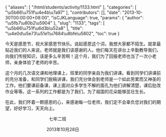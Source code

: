 {
    "aliases": [
        "/html/students/activity/1133.html"
    ],
    "categories": [
        "\u5b66\u751f\u4e4b\u7a97"
    ],
    "contributors": [],
    "date": "2013-10-30T00:00:00+08:00",
    "isCJKLanguage": true,
    "params": {
        "author": "\u5fb7\u80b2\u5904"
    },
    "slug": "1133",
    "tags": [
        "\u5b66\u751f\u6d3b\u52a8"
    ],
    "title": "\u4e0d\u5e73\u51e1\u7684\u8bfe\u5802",
    "toc": true
}

今天是感恩节，祝大家感恩节快乐。说起感恩这个词，我想大家都不陌生。就拿最贴近我们的人来说，老师就是我们该感谢的人。他们每天在讲台上辛勤教导我们，向我们传授知识，该是多么辛苦啊！这个月，我们为了回报老师也当了一次小老师，亲身体验了老师的辛苦。




这个月的几次语文课和地理课上，班里的同学亲自为我们讲课。看到同学们讲课前的充分准备，和同学们脱稿讲课，我们充分体会到老师是一个如此劳累而又神圣的工作。他们要课前备课，课上面对众多学生不解的面孔为他们讲解清楚，课后批改作业等等。这一系列的工作都是为了我们，为了祖国的花朵能够茁壮生长。




在此，我们怀着一颗感恩的心，来感谢每一位老师，我们定不会辜负您对我们的期望，好好学习，天天向上。














                                    七年二班





                                  2013年10月28日

